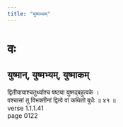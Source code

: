 ```yaml
---
title: "युष्मभ्यम्"
---
```


# वः
## युष्मान्, युष्मभ्यम्, युष्माकम्
द्वितीयायाश्चतुर्थ्याश्च षष्ठ्या युष्मद्बहुत्वके ।<BR>वश्चासां तु विभक्तीनां द्वित्वे वां कथितो बुधैः ॥ ४१ ॥<BR>verse 1.1.1.41<BR>page 0122

